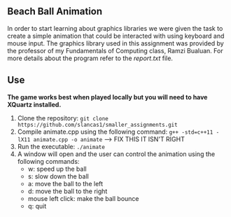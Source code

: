 ## Beach Ball Animation

In order to start learning about graphics libraries we were given the task to create a simple animation that could be interacted with using keyboard and mouse input. The graphics library used in this assignment was provided by the professor of my Fundamentals of Computing class, Ramzi Bualuan. For more details about the program refer to the *report.txt* file. 

## Use

**The game works best when played locally but you will need to have XQuartz installed.**

1. Clone the repository: `git clone https://github.com/slancas1/smaller_assignments.git`
2. Compile animate.cpp using the following command: `g++ -std=c++11 -lX11 animate.cpp -o animate` --> FIX THIS IT ISN'T RIGHT
3. Run the executable: `./animate`
4. A window will open and the user can control the animation using the following commands:
	* w: speed up the ball
	* s: slow down the ball
	* a: move the ball to the left
	* d: move the ball to the right
	* mouse left click: make the ball bounce
	* q: quit


